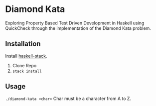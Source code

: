 # Diamond Kata

Exploring Property Based Test Driven Development in Haskell using QuickCheck through the implementation of the Diamond Kata problem.

## Installation

Install [haskell-stack](https://docs.haskellstack.org/en/stable/README/).

1. Clone Repo
2. `stack install`

## Usage

`./diamond-kata <char>`
Char must be a character from A to Z.
